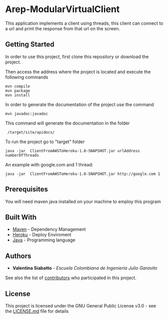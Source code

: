 # Arep-ModularVirtualClient


This application implements a client using threads, this client  can connect to a url and print the response from that url on the screen. 


## Getting Started

 In order to use this project, first clone this repository or download the project.

Then access the address where the project is located and execute the following commands

```
mvn compile
mvn package
mvn install
```
In order to generate the documentation of the project use the command 

```
mvn javadoc:javadoc
```
This command will generate the documentation in the folder 
```
 /target/site/apidocs/
 ```
To run the project go to "target" folder
```
java -jar  ClientFromAWSToHeroku-1.0-SNAPSHOT.jar urlAddress numberOfThreads
```
An example with google.com and 1 thread:

```
java -jar  ClientFromAWSToHeroku-1.0-SNAPSHOT.jar http://google.com 1
```

## Prerequisites

You will need maven java installed on your machine to employ this program

## Built With

* [Maven](https://maven.apache.org/) - Dependency Management
* [Heroku](https://www.heroku.com/) - Deploy Enviroment
* [Java](https://www.java.com/es/download/) - Programming language


## Authors

* **Valentina Siabatto** - *Escuela Colombiana de Ingeniería Julio Garavito* 

See also the list of [contributors](https://github.com/Siabell/AREP-lab1-introduccion/graphs/contributors) who participated in this project.

## License

This project is licensed under the GNU General Public License v3.0 - see the [LICENSE.md](LICENSE.md) file for details


